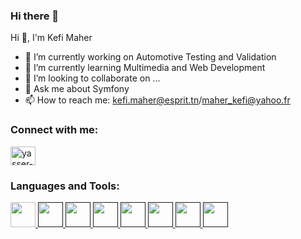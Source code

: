 ### Hi there 👋

Hi 👋, I'm Kefi Maher
- 🔭 I’m currently working on Automotive Testing and Validation
- 🌱 I’m currently learning Multimedia and Web Development
- 👯 I’m looking to collaborate on ...
- 💬 Ask me about Symfony  
- 📫 How to reach me: kefi.maher@esprit.tn/maher_kefi@yahoo.fr

<h3 align="left">Connect with me:</h3>
<p align="left">
<a href="https://www.linkedin.com/in/kefi-maher-23a71a180/" target="blank"><img align="center" src="https://raw.githubusercontent.com/rahuldkjain/github-profile-readme-generator/master/src/images/icons/Social/linked-in-alt.svg" alt="yasser-jamli-718582206/" height="30" width="40" /></a>
</p>
<h3 align="left">Languages and Tools:</h3>
<p align="left">
<a href="https://symfony.com" target="_blank" rel="noreferrer"> <img src="https://github.com/kefimaher/kefimaher/assets/60353495/baabcdaa-dfec-4226-8ed6-8178c2b1eb0f"  width="40" height="40"/> </a>
<a href="" target="_blank" rel="noreferrer"> <img src="https://github.com/kefimaher/kefimaher/assets/60353495/2740f041-9c8a-4481-83b1-5f00fa9b4a67"  width="40" height="40"/> </a>
<a href="" target="_blank" rel="noreferrer"> <img src="https://github.com/kefimaher/kefimaher/assets/60353495/9440c53f-3989-44a3-9a6a-8c02cf9b1b37"  width="40" height="40"/> </a>
<a href="" target="_blank" rel="noreferrer"> <img src="https://github.com/kefimaher/kefimaher/assets/60353495/cb542fc5-923d-4cfb-9f2a-5822edc00779"  width="40" height="40"/> </a>
<a href="" target="_blank" rel="noreferrer"> <img src="https://github.com/kefimaher/kefimaher/assets/60353495/4a4bee56-4e83-4cd8-9ba8-c8b63adbd00d"  width="40" height="40"/> </a>
<a href="" target="_blank" rel="noreferrer"> <img src="https://github.com/kefimaher/kefimaher/assets/60353495/579a9ce5-9f7a-488f-8c40-b06f80e18a23"  width="40" height="40"/> </a>
<a href="" target="_blank" rel="noreferrer"> <img src="https://github.com/kefimaher/kefimaher/assets/60353495/ab6bb2de-54d9-4c68-97f9-f4510ba79154"  width="40" height="40"/> </a>
<a href="" target="_blank" rel="noreferrer"> <img src="https://github.com/kefimaher/kefimaher/assets/60353495/1c17215f-240a-4ff9-9af3-424f5b393158"  width="40" height="40"/> </a>
</p>

